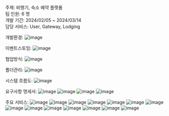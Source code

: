 주제: 비행기, 숙소 예약 플랫폼<br>
팀 인원: 6 명<br>
개발 기간: 2024/02/05 ~ 2024/03/14<br>
담당 서비스: User, Gateway, Lodging

개발환경:
![image](https://github.com/hyeon4869/MSA-Travel-Project/assets/119660070/3840b8d7-5efa-4bf2-9b1b-4fe3d950779f)

이벤트스토밍:
![image](https://github.com/hyeon4869/MSA-Travel-Project/assets/119660070/a4f452d3-84e4-4019-9776-cbf9f023953a)

협업방식:
![image](https://github.com/hyeon4869/MSA-Travel-Project/assets/119660070/ca7fedde-b120-4e6c-b692-1c054ffcd34e)

폴더관리:
![image](https://github.com/hyeon4869/MSA-Travel-Project/assets/119660070/f9f12546-8a1f-4be0-b163-b986cdaf48e4)

시스템 흐름도:
![image](https://github.com/hyeon4869/MSA-Travel-Project/assets/119660070/39a18f2e-7f70-4583-8889-27d039d5ae58)

요구사항 명세서:
![image](https://github.com/hyeon4869/MSA-Travel-Project/assets/119660070/218715fa-389d-43c9-bb35-f53feab7b66f)
![image](https://github.com/hyeon4869/MSA-Travel-Project/assets/119660070/0fbf7fe9-4db2-4e98-8b89-1ec46ed88c04)
![image](https://github.com/hyeon4869/MSA-Travel-Project/assets/119660070/5176e764-6287-4744-a93e-ac0ca886b0a3)
![image](https://github.com/hyeon4869/MSA-Travel-Project/assets/119660070/0cea976a-3789-432e-bffd-bed6989d9f4e)


주요 서비스:
![image](https://github.com/hyeon4869/MSA-Travel-Project/assets/119660070/9944925d-31c4-4668-b61e-3108c2bf6913)
![image](https://github.com/hyeon4869/MSA-Travel-Project/assets/119660070/ff00b8c7-0cf9-474f-85d4-b520885f9dd0)
![image](https://github.com/hyeon4869/MSA-Travel-Project/assets/119660070/561b70b3-ed92-45ec-8424-39141a0826fd)
![image](https://github.com/hyeon4869/MSA-Travel-Project/assets/119660070/b77ef3a4-b995-4cb9-a992-7b218cd1c187)
![image](https://github.com/hyeon4869/MSA-Travel-Project/assets/119660070/b26eb023-b4ec-44ee-a31f-14822b5ae6a3)
![image](https://github.com/hyeon4869/MSA-Travel-Project/assets/119660070/275adf22-ce52-44ff-9d04-c1548a5c1a52)
![image](https://github.com/hyeon4869/MSA-Travel-Project/assets/119660070/92af7092-7000-419d-b525-a04c79227229)
![image](https://github.com/hyeon4869/MSA-Travel-Project/assets/119660070/ae994228-cb1b-4e54-9fef-5d45d2c9f8ce)
![image](https://github.com/hyeon4869/MSA-Travel-Project/assets/119660070/4d84fdd0-d9c9-4660-9ab0-2b99ad0e640b)
![image](https://github.com/hyeon4869/MSA-Travel-Project/assets/119660070/19c9c80f-f80b-41bf-91d0-20f1da5905bc)
![image](https://github.com/hyeon4869/MSA-Travel-Project/assets/119660070/54ad72d7-75d4-4cd5-a7d9-a41faef74938)
![image](https://github.com/hyeon4869/MSA-Travel-Project/assets/119660070/d914f820-c504-42e1-9f75-0ccb57657e24)
![image](https://github.com/hyeon4869/MSA-Travel-Project/assets/119660070/d2230ed6-edec-4a58-89c2-8ddb7f173bf9)
![image](https://github.com/hyeon4869/MSA-Travel-Project/assets/119660070/a7f2188d-921e-48a1-9e41-deaad5f9767a)

